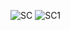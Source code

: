 ![SC](https://github.com/IBTE15/f2.xml/assets/154437559/ec88e05b-7824-42c2-afb1-1867c47502ea)
![SC1](https://github.com/IBTE15/f2.xml/assets/154437559/947e109c-18df-47e0-9696-e35694dbca66)
